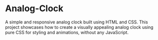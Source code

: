 # Analog-Clock
A simple and responsive analog clock built using HTML and CSS. This project showcases how to create a visually appealing analog clock using pure CSS for styling and animations, without any JavaScript.
